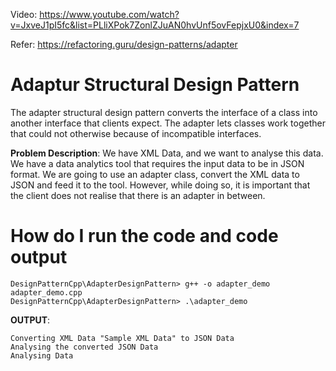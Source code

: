 Video: https://www.youtube.com/watch?v=JxveJ1pI5fc&list=PLliXPok7ZonlZJuAN0hvUnf5ovFepjxU0&index=7

Refer: https://refactoring.guru/design-patterns/adapter

# Adaptur Structural Design Pattern
The adapter structural design pattern converts the interface of a class into another interface that clients expect. The adapter lets classes work together that could not otherwise because of incompatible interfaces. 

**Problem Description**:
We have XML Data, and we want to analyse this data. We have a data analytics tool that requires the input data to be in JSON format. We are going to use an adapter class, convert the XML data to JSON and feed it to the tool. However, while doing so, it is important that the client does not realise that there is an adapter in between.

# How do I run the code and code output

```
DesignPatternCpp\AdapterDesignPattern> g++ -o adapter_demo adapter_demo.cpp
DesignPatternCpp\AdapterDesignPattern> .\adapter_demo    
```

**OUTPUT**:
```
Converting XML Data "Sample XML Data" to JSON Data
Analysing the converted JSON Data
Analysing Data
```
